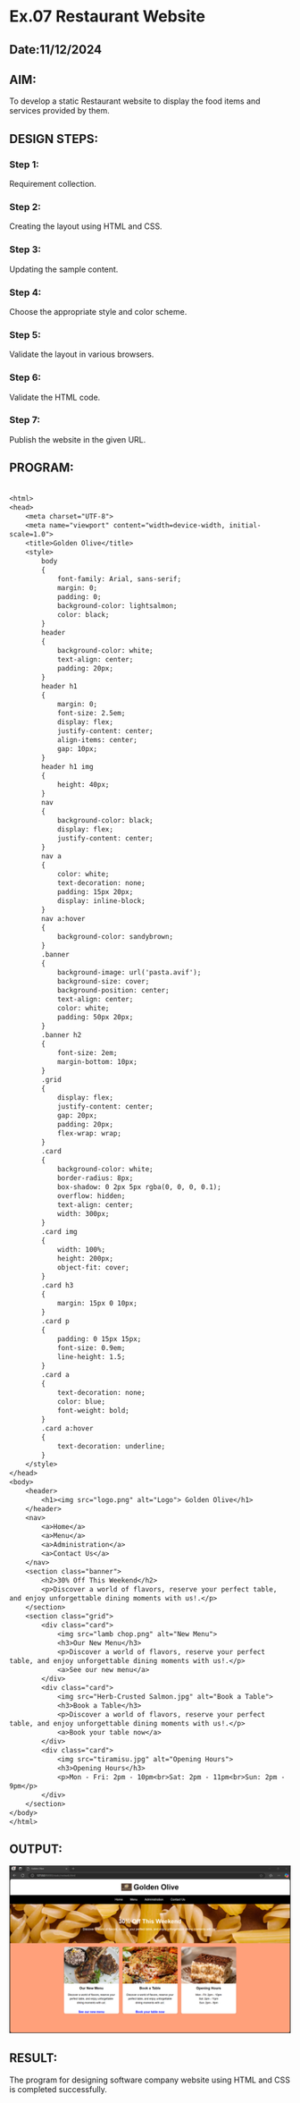 # Ex.07 Restaurant Website
## Date:11/12/2024

## AIM:
To develop a static Restaurant website to display the food items and services provided by them.

## DESIGN STEPS:

### Step 1:
Requirement collection.

### Step 2:
Creating the layout using HTML and CSS.

### Step 3:
Updating the sample content.

### Step 4:
Choose the appropriate style and color scheme.

### Step 5:
Validate the layout in various browsers.

### Step 6:
Validate the HTML code.

### Step 7:
Publish the website in the given URL.

## PROGRAM:

```

<html>
<head>
    <meta charset="UTF-8">
    <meta name="viewport" content="width=device-width, initial-scale=1.0">
    <title>Golden Olive</title>
    <style>
        body 
        {
            font-family: Arial, sans-serif;
            margin: 0;
            padding: 0;
            background-color: lightsalmon;
            color: black;
        }
        header 
        {
            background-color: white;
            text-align: center;
            padding: 20px;
        }
        header h1 
        {
            margin: 0;
            font-size: 2.5em;
            display: flex;
            justify-content: center;
            align-items: center;
            gap: 10px;
        }
        header h1 img 
        {
            height: 40px;
        }
        nav 
        {
            background-color: black;
            display: flex;
            justify-content: center;
        }
        nav a 
        {
            color: white;
            text-decoration: none;
            padding: 15px 20px;
            display: inline-block;
        }
        nav a:hover 
        {
            background-color: sandybrown;
        }
        .banner 
        {
            background-image: url('pasta.avif');
            background-size: cover;
            background-position: center;
            text-align: center;
            color: white;
            padding: 50px 20px;
        }
        .banner h2 
        {
            font-size: 2em;
            margin-bottom: 10px;
        }
        .grid 
        {
            display: flex;
            justify-content: center;
            gap: 20px;
            padding: 20px;
            flex-wrap: wrap;
        }
        .card 
        {
            background-color: white;
            border-radius: 8px;
            box-shadow: 0 2px 5px rgba(0, 0, 0, 0.1);
            overflow: hidden;
            text-align: center;
            width: 300px;
        }
        .card img 
        {
            width: 100%;
            height: 200px;
            object-fit: cover;
        }
        .card h3 
        {
            margin: 15px 0 10px;
        }
        .card p 
        {
            padding: 0 15px 15px;
            font-size: 0.9em;
            line-height: 1.5;
        }
        .card a 
        {
            text-decoration: none;
            color: blue;
            font-weight: bold;
        }
        .card a:hover 
        {
            text-decoration: underline;
        }
    </style>
</head>
<body>
    <header>
        <h1><img src="logo.png" alt="Logo"> Golden Olive</h1>
    </header>
    <nav>
        <a>Home</a>
        <a>Menu</a>
        <a>Administration</a>
        <a>Contact Us</a>
    </nav>
    <section class="banner">
        <h2>30% Off This Weekend</h2>
        <p>Discover a world of flavors, reserve your perfect table, and enjoy unforgettable dining moments with us!.</p>
    </section>
    <section class="grid">
        <div class="card">
            <img src="lamb chop.png" alt="New Menu">
            <h3>Our New Menu</h3>
            <p>Discover a world of flavors, reserve your perfect table, and enjoy unforgettable dining moments with us!.</p>
            <a>See our new menu</a>
        </div>
        <div class="card">
            <img src="Herb-Crusted Salmon.jpg" alt="Book a Table">
            <h3>Book a Table</h3>
            <p>Discover a world of flavors, reserve your perfect table, and enjoy unforgettable dining moments with us!.</p>
            <a>Book your table now</a>
        </div>
        <div class="card">
            <img src="tiramisu.jpg" alt="Opening Hours">
            <h3>Opening Hours</h3>
            <p>Mon - Fri: 2pm - 10pm<br>Sat: 2pm - 11pm<br>Sun: 2pm - 9pm</p>
        </div>
    </section>
</body>
</html>

```

## OUTPUT:

![alt text](1.png)

## RESULT:
The program for designing software company website using HTML and CSS is completed successfully.
